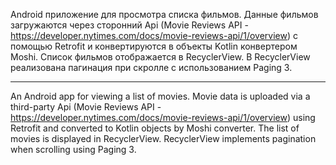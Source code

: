 Android приложение для просмотра списка фильмов.
Данные фильмов загружаются через сторонний Api (Movie Reviews API - https://developer.nytimes.com/docs/movie-reviews-api/1/overview)
с помощью Retrofit и конвертируются в объекты Kotlin конвертером Moshi.
Список фильмов отображается в RecyclerView.
В RecyclerView реализована пагинация при скролле с использованием Paging 3.
___
An Android app for viewing a list of movies.
Movie data is uploaded via a third-party Api (Movie Reviews API - https://developer.nytimes.com/docs/movie-reviews-api/1/overview)
using Retrofit and converted to Kotlin objects by Moshi converter.
The list of movies is displayed in RecyclerView.
RecyclerView implements pagination when scrolling using Paging 3.
